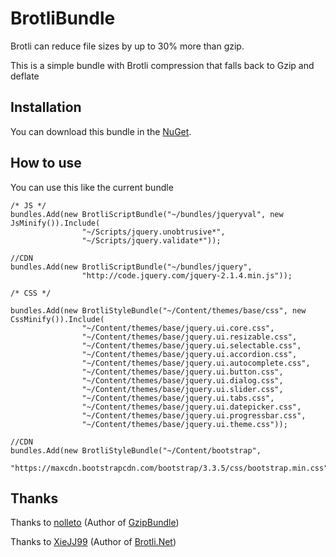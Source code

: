 # BrotliBundle
Brotli can reduce file sizes by up to 30% more than gzip.

This is a simple bundle with Brotli compression that falls back to Gzip and deflate

## Installation

You can download this bundle in the [NuGet](https://www.nuget.org/packages/Brotli.Bundle/).

## How to use

You can use this like the current bundle

```
/* JS */
bundles.Add(new BrotliScriptBundle("~/bundles/jqueryval", new JsMinify()).Include(
                "~/Scripts/jquery.unobtrusive*",
                "~/Scripts/jquery.validate*"));
                
//CDN
bundles.Add(new BrotliScriptBundle("~/bundles/jquery",
                "http://code.jquery.com/jquery-2.1.4.min.js"));

/* CSS */                

bundles.Add(new BrotliStyleBundle("~/Content/themes/base/css", new CssMinify()).Include(
                "~/Content/themes/base/jquery.ui.core.css",
                "~/Content/themes/base/jquery.ui.resizable.css",
                "~/Content/themes/base/jquery.ui.selectable.css",
                "~/Content/themes/base/jquery.ui.accordion.css",
                "~/Content/themes/base/jquery.ui.autocomplete.css",
                "~/Content/themes/base/jquery.ui.button.css",
                "~/Content/themes/base/jquery.ui.dialog.css",
                "~/Content/themes/base/jquery.ui.slider.css",
                "~/Content/themes/base/jquery.ui.tabs.css",
                "~/Content/themes/base/jquery.ui.datepicker.css",
                "~/Content/themes/base/jquery.ui.progressbar.css",
                "~/Content/themes/base/jquery.ui.theme.css"));
                
//CDN
bundles.Add(new BrotliStyleBundle("~/Content/bootstrap",
                "https://maxcdn.bootstrapcdn.com/bootstrap/3.3.5/css/bootstrap.min.css"));                
```

## Thanks

Thanks to [nolleto](https://github.com/nolleto) (Author of [GzipBundle](https://github.com/nolleto/GzipBundle/))

Thanks to [XieJJ99](https://github.com/XieJJ99) (Author of [Brotli.Net](https://github.com/XieJJ99/brotli.net))